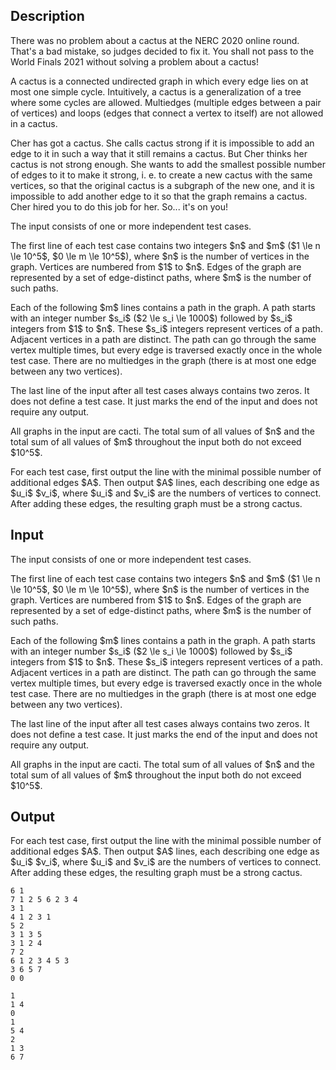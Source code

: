## Description

<div><p>There was no problem about a cactus at the NERC 2020 online round. That's a bad mistake, so judges decided to fix it. You shall not pass to the World Finals 2021 without solving a problem about a cactus!</p><p>A <span class="tex-font-style-underline">cactus</span> is a connected undirected graph in which every edge lies on at most one simple cycle. Intuitively, a cactus is a generalization of a tree where some cycles are allowed. Multiedges (multiple edges between a pair of vertices) and loops (edges that connect a vertex to itself) are not allowed in a cactus. </p><p>Cher has got a cactus. She calls cactus <span class="tex-font-style-underline">strong</span> if it is impossible to add an edge to it in such a way that it still remains a cactus. But Cher thinks her cactus is not strong enough. She wants to add the smallest possible number of edges to it to make it strong, i.&nbsp;e.&nbsp;to create a new cactus with the same vertices, so that the original cactus is a subgraph of the new one, and it is impossible to add another edge to it so that the graph remains a cactus. Cher hired you to do this job for her. So... it's on you!</p></div><div class="input-specification"><p>The input consists of one or more independent test cases.</p><p>The first line of each test case contains two integers $n$ and $m$ ($1 \le n \le 10^5$, $0 \le m \le 10^5$), where $n$ is the number of vertices in the graph. Vertices are numbered from $1$ to $n$. Edges of the graph are represented by a set of edge-distinct paths, where $m$ is the number of such paths. </p><p>Each of the following $m$ lines contains a path in the graph. A path starts with an integer number $s_i$ ($2 \le s_i \le 1000$) followed by $s_i$ integers from $1$ to $n$. These $s_i$ integers represent vertices of a path. Adjacent vertices in a path are distinct. The path can go through the same vertex multiple times, but every edge is traversed exactly once in the whole test case. There are no multiedges in the graph (there is at most one edge between any two vertices).</p><p>The last line of the input after all test cases always contains two zeros. It does <span class="tex-font-style-bf">not</span> define a test case. It just marks the end of the input and does not require any output.</p><p>All graphs in the input are cacti. The total sum of all values of $n$ and the total sum of all values of $m$ throughout the input both do not exceed $10^5$.</p></div><div class="output-specification"><p>For each test case, first output the line with the minimal possible number of additional edges $A$. Then output $A$ lines, each describing one edge as $u_i$ $v_i$, where $u_i$ and $v_i$ are the numbers of vertices to connect. After adding these edges, the resulting graph must be a strong cactus.</p></div>

## Input

<p>The input consists of one or more independent test cases.</p><p>The first line of each test case contains two integers $n$ and $m$ ($1 \le n \le 10^5$, $0 \le m \le 10^5$), where $n$ is the number of vertices in the graph. Vertices are numbered from $1$ to $n$. Edges of the graph are represented by a set of edge-distinct paths, where $m$ is the number of such paths. </p><p>Each of the following $m$ lines contains a path in the graph. A path starts with an integer number $s_i$ ($2 \le s_i \le 1000$) followed by $s_i$ integers from $1$ to $n$. These $s_i$ integers represent vertices of a path. Adjacent vertices in a path are distinct. The path can go through the same vertex multiple times, but every edge is traversed exactly once in the whole test case. There are no multiedges in the graph (there is at most one edge between any two vertices).</p><p>The last line of the input after all test cases always contains two zeros. It does <span class="tex-font-style-bf">not</span> define a test case. It just marks the end of the input and does not require any output.</p><p>All graphs in the input are cacti. The total sum of all values of $n$ and the total sum of all values of $m$ throughout the input both do not exceed $10^5$.</p>

## Output

<p>For each test case, first output the line with the minimal possible number of additional edges $A$. Then output $A$ lines, each describing one edge as $u_i$ $v_i$, where $u_i$ and $v_i$ are the numbers of vertices to connect. After adding these edges, the resulting graph must be a strong cactus.</p>





```input1
6 1
7 1 2 5 6 2 3 4
3 1
4 1 2 3 1
5 2
3 1 3 5
3 1 2 4
7 2
6 1 2 3 4 5 3
3 6 5 7
0 0
```




```output1
1
1 4
0
1
5 4
2
1 3
6 7
```


